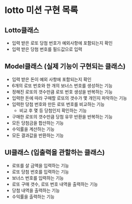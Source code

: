 # lotto 미션 구현 목록

## Lotto클래스
- 입력 받은 로또 당첨 번호가 예외사항에 포함되는지 확인
- 입력 받은 당첨 번호를 필드값으로 입력

## Model클래스 (실제 기능이 구현되는 클래스)
- 입력 받은 돈이 예외 사항에 포함되는지 확인
- 6개의 로또 번호와 한 개의 보너스 번호를 생성하는 기능
- 정해진 로또의 갯수만큼 로또 번호 생성을 반복하는 기능
- 입력한 돈에 따라 구매할 로또의 갯수가 몇 개인지 파악하는 기능
- 입력한 당첨 번호와 만든 로또 번호를 비교하는 기능
  - 비교 후 몇 등 당첨인지 확인하는 기능
- 구매한 로또의 갯수만큼 당첨 유무 반환을 반복하는 기능
- 모든 당첨금을 합산하는 기능
- 수익률을 계산하는 기능
- 모든 결과값을 반환하는 기능

## UI클래스 (입출력을 관할하는 클래스)
- 로또를 살 금액을 입력하는 기능
- 로또 당첨 번호를 입력하는 기능
- 보너스 번호를 입력하는 기능
- 로또 구매 갯수, 로또 번호 내역을 출력하는 기능
- 당첨 내역을 출력하는 기능
- 수익률을 출력하는 기능
